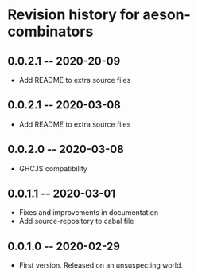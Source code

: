 # Revision history for aeson-combinators

## 0.0.2.1 -- 2020-20-09
* Add README to extra source files

## 0.0.2.1 -- 2020-03-08
* Add README to extra source files

## 0.0.2.0 -- 2020-03-08

* GHCJS compatibility

## 0.0.1.1 -- 2020-03-01

* Fixes and improvements in documentation
* Add source-repository to cabal file

## 0.0.1.0 -- 2020-02-29

* First version. Released on an unsuspecting world.
